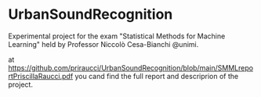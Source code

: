 # UrbanSoundRecognition

Experimental project for the exam "Statistical Methods for Machine Learning" held by Professor Niccolò Cesa-Bianchi @unimi.

at https://github.com/priraucci/UrbanSoundRecognition/blob/main/SMMLreportPriscillaRaucci.pdf you cand find the full report and descriprion of the project. 
